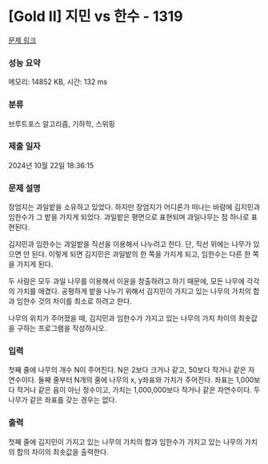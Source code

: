 # [Gold II] 지민 vs 한수 - 1319 

[문제 링크](https://www.acmicpc.net/problem/1319) 

### 성능 요약

메모리: 14852 KB, 시간: 132 ms

### 분류

브루트포스 알고리즘, 기하학, 스위핑

### 제출 일자

2024년 10월 22일 18:36:15

### 문제 설명

<p>장엄지는 과일밭을 소유하고 있었다. 하지만 장엄지가 어디론가 떠나는 바람에 김지민과 임한수가 그 밭을 가지게 되었다. 과일밭은 평면으로 표현되며 과일나무는 점 하나로 표현된다.</p>

<p>김지민과 임한수는 과일밭을 직선을 이용해서 나누려고 한다. 단, 직선 위에는 나무가 있으면 안 된다. 이렇게 되면 김지민은 과일밭의 한 쪽을 가지게 되고, 임한수는 다른 한 쪽을 가지게 된다.</p>

<p>두 사람은 모두 과일 나무를 이용해서 이윤을 창출하려고 하기 때문에, 모든 나무에 각각의 가치를 매겼다. 공평하게 밭을 나누기 위해서 김지민이 가지고 있는 나무의 가치의 합과 임한수 것의 차이를 최소로 하려고 한다.</p>

<p>나무의 위치가 주어졌을 때, 김지민과 임한수가 가지고 있는 나무의 가치 차이의 최솟값을 구하는 프로그램을 작성하시오.</p>

### 입력 

 <p>첫째 줄에 나무의 개수 N이 주어진다. N은 2보다 크거나 같고, 50보다 작거나 같은 자연수이다. 둘째 줄부터 N개의 줄에 나무의 x, y좌표와 가치가 주어진다. 좌표는 1,000보다 작거나 같은 음이 아닌 정수이고, 가치는 1,000,000보다 작거나 같은 자연수이다. 두 나무가 같은 좌표를 갖는 경우는 없다.</p>

### 출력 

 <p>첫째 줄에 김지민이 가지고 있는 나무의 가치의 합과 임한수가 가지고 있는 나무의 가치의 합의 차이의 최솟값을 출력한다.</p>

